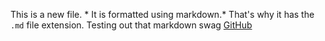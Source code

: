 This is a new file. * It is formatted using markdown.* That's why it has the `.md` file extension.
Testing out that markdown swag [GitHub](http://github.com)
